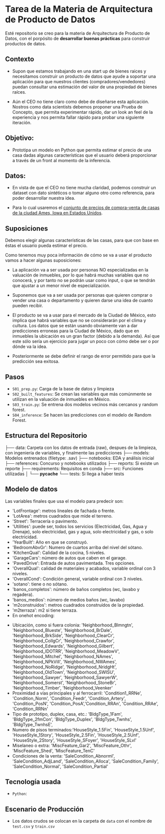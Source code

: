 # Tarea de la Materia de Arquitectura de Producto de Datos

Esté repositorio se creo para la materia de Arquitectura de Producto de Datos, con el porpósito de **desarrollar buenas prácticas** para construir productos de datos.

## Contexto

* Supon que estamos trabajando en una start up de bienes raices y necesitamos
construir un producto de datos que ayude a soportar una aplicación para 
que nuestros clientes (compradores/vendedores) puedan consultar una estimación
del valor de una propiedad de bienes raíces.

* Aún el CEO no tiene claro como debe de diseñarse esta aplicación. Nostros
como data scientists debemos proponer una Prueba de Concepto, que permita
experimentar rápido, dar un look an feel de la experiencia y nos permita
fallar rápido para probar una siguiente iteración.


## Objetivo:

* Prototipa un modelo en Python que permita estimar el precio de una casa
dadas algunas características que el usuario deberá proporcionar a través de
un front al momento de la inferencia.

## Datos:

* En vista de que el CEO no tiene mucha claridad, podemos construir un dataset
  con dato sintéticos o tomar alguno otro como referencia, para poder 
  desarrollar nuestra idea.

* Para lo cual usaremos el [conjunto de precios de compra-venta de casas de la
  ciudad Ames, Iowa en Estados Unidos](https://www.kaggle.com/competitions/house-prices-advanced-regression-techniques).

## Suposiciones

Debemos elegir algunas características de las casas, para que con base en éstas el usuario pueda estimar el precio. 

Como tenemos muy poca información de cómo se va a usar el producto vamos a hacer algunas suposiciones:

* La aplicación va a ser usada por personas NO especializadas en la valuación de inmuebles, por lo que habrá muchas variables que no conocerá, y por tanto no se podrán usar como input, o que se tendrán que ajustar a un menor nivel de especialización.

* Suponemos que va a ser usada por personas que quieren comprar o vender una casa o departamento y quieren darse una idea de cuanto pueden recibir.

* El producto se va a usar para el mercado de la Ciudad de México, esto implica que habrá variables que no se considerarán por el clima y cultura. Los datos que se están usando obviamente van a dar predicciones erroneas para la Ciudad de México, dado que en inmuebles la ubicación es un gran factor (debido a la demanda). Así que este sólo sería un ejercicio para jugar un poco con cómo debe ser o por dónde va la idea.

* Posteriormente se debe definir el rango de error permitido para que la predicción sea exitosa.

## Pasos

- `S01_prep.py`: Carga de la base de datos y limpieza
- `S02_built_features`: Se crean las variables  que más comúnmente se utilizan en la valuación de inmuebles en México.
- `S03_train.py`: Se entrena dos modelos vecinos más cercanos y random forest.
- `S04_inference`: Se hacen las predicciones con el modelo de Random Forest.

## Estructura del Repositorio

├── data: Carpeta con los datos de entrada (raw), despues de la limpieza, con ingeniería de variables, y finalmente las predicciones
├── models: Modelos entrenados (filetype: .sav)
├── notebooks: EDA y análisis inicial
├── references: Concurso y notebooks utilizados
├── reports: Si existe un reporte
├── requirements: Requisitos en conda
├── src: Funciones utilizadas
│   └── __pycache__
└── tests: Si llega a haber tests

## Modelo de datos
 Las variables finales que usa el modelo para predecir son:
 * 'LotFrontage': metros lineales de fachada o frente.
 * 'LotArea': metros cuadrados que mide el terreno.
 * 'Street': Terracería o pavimento.
 * 'Utilities': puede ser, todos los servicios (Electricidad, Gas, Agua y Drenaje), solo electricidad, gas y agua, solo electricidad y gas, o solo electricidad. 
 * 'YearBuilt': Año en que se construyó.
 * 'BedroomAbvGr': Numero de cuartos arriba del nivel del sótano.
 * 'KitchenQual': Calidad de la cocina, 5 niveles.
 * 'GarageCars': número de autos que caben en el garage.
 * 'PavedDrive': Entrada de autos pavimentada. Tres opciones.
 * 'OverallQual': calidad de materiales y acabados, variable ordinal con 3 niveles.
 * 'OverallCond': Condición general, variable ordinal con 3 niveles.
 * 'sotano': tiene o no sótano.
 * 'banos_completos': número de baños completos (wc, lavabo y regadera).
 * 'banos_medios': número de medios baños (wc, lavabo)
 * 'm2construidos': metros cuadrados construídos de la propiedad.
 * 'm2terraza': m2 si tiene terraza.
 * En onehot encoding:
- Ubicación, como si fuera colonia: 'Neighborhood_Blmngtn', 'Neighborhood_Blueste', 'Neighborhood_BrDale', 'Neighborhood_BrkSide', 'Neighborhood_ClearCr', 'Neighborhood_CollgCr', 'Neighborhood_Crawfor', 'Neighborhood_Edwards', 'Neighborhood_Gilbert', 'Neighborhood_IDOTRR', 'Neighborhood_MeadowV', 'Neighborhood_Mitchel', 'Neighborhood_NAmes', 'Neighborhood_NPkVill', 'Neighborhood_NWAmes', 'Neighborhood_NoRidge', 'Neighborhood_NridgHt', 'Neighborhood_OldTown', 'Neighborhood_SWISU', 'Neighborhood_Sawyer', 'Neighborhood_SawyerW', 'Neighborhood_Somerst', 'Neighborhood_StoneBr', 'Neighborhood_Timber', 'Neighborhood_Veenker'
- Proximidad a vías principales y al ferrocarril: 'Condition1_RRNe', 'Condition_Norm', 'Condition_Feedr', 'Condition_Artery', 'Condition_PosN', 'Condition_PosA','Condition_RRAn', 'Condition_RRAe', 'Condition_RRNn'
- Tipo de prototipo, duplex, casa, etc.: 'BldgType_1Fam', 'BldgType_2fmCon', 'BldgType_Duplex', 'BldgType_Twnhs', 'BldgType_TwnhsE', 
- Numero de pisos terminados:'HouseStyle_1.5Fin', 'HouseStyle_1.5Unf', 'HouseStyle_1Story', 'HouseStyle_2.5Fin', 'HouseStyle_2.5Unf', 'HouseStyle_2Story', 'HouseStyle_SFoyer', 'HouseStyle_SLvl'
- Miselaneo o extra: 'MiscFeature_Gar2', 'MiscFeature_Othr', 'MiscFeature_Shed', 'MiscFeature_TenC'
- Condiciones de la venta: 'SaleCondition_Abnorml', 'SaleCondition_AdjLand', 'SaleCondition_Alloca', 'SaleCondition_Family', 'SaleCondition_Normal', 'SaleCondition_Partial'


## Tecnología usada

- `Python`: 

## Escenario de Producción

- Los datos crudos se colocan en la carpeta de `data` con el nombre de `test.csv` y `train.csv`